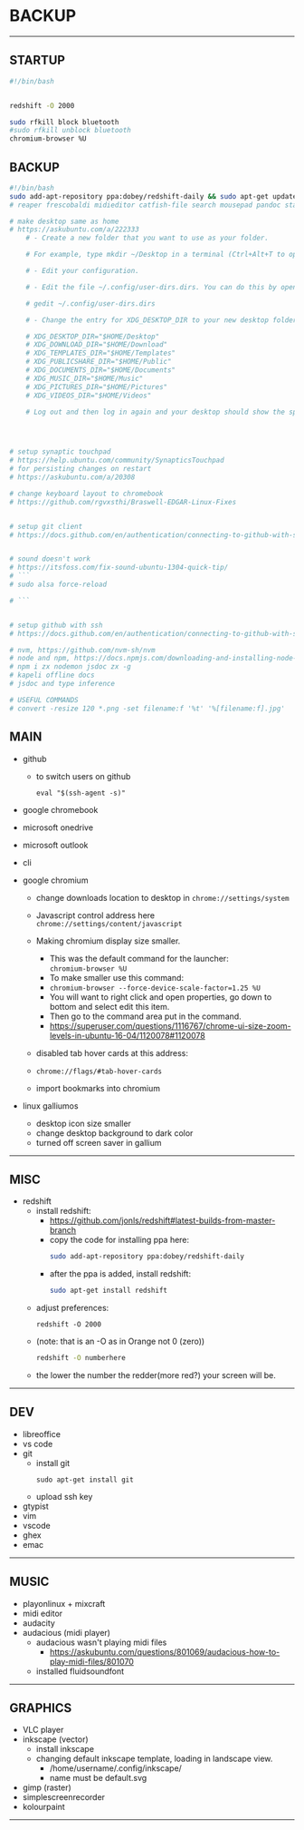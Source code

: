 # BACKUP

---
## STARTUP
```bash
#!/bin/bash


redshift -O 2000

sudo rfkill block bluetooth
#sudo rfkill unblock bluetooth
chromium-browser %U

```

## BACKUP
```bash
#!/bin/bash
sudo add-apt-repository ppa:dobey/redshift-daily && sudo apt-get update && sudo apt-get install redshift vlc code git gh gtypist vim emacs ghex libreoffice audacity audacious inkscape gimp simplescreenrecorder kolourpaint
# reaper frescobaldi midieditor catfish-file search mousepad pandoc stacer

# make desktop same as home
# https://askubuntu.com/a/222333
    # - Create a new folder that you want to use as your folder.

    # For example, type mkdir ~/Desktop in a terminal (Ctrl+Alt+T to open one) to create a folder named Desktop in your home directory.

    # - Edit your configuration.

    # - Edit the file ~/.config/user-dirs.dirs. You can do this by opening a terminal, then enter:

    # gedit ~/.config/user-dirs.dirs

    # - Change the entry for XDG_DESKTOP_DIR to your new desktop folder, or add it, if the entry does not exist. After your edit, the file should look like this:

    # XDG_DESKTOP_DIR="$HOME/Desktop"  
    # XDG_DOWNLOAD_DIR="$HOME/Download"  
    # XDG_TEMPLATES_DIR="$HOME/Templates"  
    # XDG_PUBLICSHARE_DIR="$HOME/Public"  
    # XDG_DOCUMENTS_DIR="$HOME/Documents"  
    # XDG_MUSIC_DIR="$HOME/Music"  
    # XDG_PICTURES_DIR="$HOME/Pictures"  
    # XDG_VIDEOS_DIR="$HOME/Videos"

    # Log out and then log in again and your desktop should show the specified folder.




# setup synaptic touchpad
# https://help.ubuntu.com/community/SynapticsTouchpad
# for persisting changes on restart
# https://askubuntu.com/a/20308

# change keyboard layout to chromebook
# https://github.com/rgvxsthi/Braswell-EDGAR-Linux-Fixes


# setup git client
# https://docs.github.com/en/authentication/connecting-to-github-with-ssh


# sound doesn't work
# https://itsfoss.com/fix-sound-ubuntu-1304-quick-tip/
# ```
# sudo alsa force-reload

# ``` 


# setup github with ssh
# https://docs.github.com/en/authentication/connecting-to-github-with-ssh

# nvm, https://github.com/nvm-sh/nvm
# node and npm, https://docs.npmjs.com/downloading-and-installing-node-js-and-npm
# npm i zx nodemon jsdoc zx -g
# kapeli offline docs
# jsdoc and type inference

# USEFUL COMMANDS
# convert -resize 120 *.png -set filename:f '%t' '%[filename:f].jpg'

```


## MAIN
- github
  - to switch users on github
    ```
    eval "$(ssh-agent -s)"
    ```
- google chromebook
- microsoft onedrive
- microsoft outlook
- cli
- google chromium
  - change downloads location to desktop in
  `chrome://settings/system`

  - Javascript control address here
  `chrome://settings/content/javascript`

  - Making chromium display size smaller. 
    - This was the default command for the launcher:   
      ```chromium-browser %U```
    - To make smaller use this command:     
    - `chromium-browser --force-device-scale-factor=1.25 %U`
    - You will want to right click and open properties, go down to bottom and select edit this item.
    - Then go to the command area put in the command.
    - https://superuser.com/questions/1116767/chrome-ui-size-zoom-levels-in-ubuntu-16-04/1120078#1120078
  - disabled tab hover cards at this address:
  - `chrome://flags/#tab-hover-cards`
  - import bookmarks into chromium

- linux galliumos
  - desktop icon size smaller
  - change desktop background to dark color
  - turned off screen saver in gallium

---

## MISC
- redshift
  - install redshift:
    - https://github.com/jonls/redshift#latest-builds-from-master-branch
    - copy the code for installing ppa here:
      ```bash
      sudo add-apt-repository ppa:dobey/redshift-daily
      ```    
    - after the ppa is added, install redshift:
      ```bash
      sudo apt-get install redshift
      ```
  - adjust preferences:
    ```
    redshift -O 2000
    ``` 
  - (note: that is an -O as in Orange not 0 (zero))
    ```bash 
    redshift -O numberhere
    ``` 
  - the lower the number the redder(more red?) your screen will be.
  
---

## DEV
- libreoffice
- vs code
- git
  - install git
    ```
    sudo apt-get install git
    ```
  - upload ssh key
- gtypist
- vim
- vscode
- ghex
- emac

---

## MUSIC
- playonlinux + mixcraft
- midi editor
- audacity
- audacious (midi player)
  - audacious wasn't playing midi files
    - https://askubuntu.com/questions/801069/audacious-how-to-play-midi-files/801070
  - installed fluidsoundfont

---

## GRAPHICS
- VLC player
- inkscape (vector)
  - install inkscape
  - changing default inkscape template, loading in landscape view.
    - /home/username/.config/inkscape/
    - name must be default.svg
- gimp (raster)
- simplescreenrecorder
- kolourpaint
---




